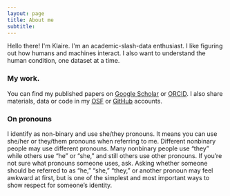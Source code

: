 ```yaml
---
layout: page
title: About me
subtitle: 
---
```


Hello there! I'm Klaire. I'm an academic-slash-data enthusiast. I like figuring out how humans and machines interact. I also want to understand the human condition, one dataset at a time.

### My work.
You can find my published papers on [Google Scholar](https://scholar.google.com.au/citations?user=u8mk81AAAAAJ&hl=en&oi=ao) or [ORCID](https://orcid.org/0000-0001-7521-1425).
I also share materials, data or code in my [OSF](https://osf.io/thdjz/) or [GitHub](https://github.com/helloklaire) accounts.

### On pronouns
I identify as non-binary and use she/they pronouns. It means you can use she/her or they/them pronouns when referring to me. Different nonbinary people may use different pronouns. Many nonbinary people use “they” while others use “he” or “she,” and still others use other pronouns. If you’re not sure what pronouns someone uses, ask. Asking whether someone should be referred to as “he,” “she,” “they,” or another pronoun may feel awkward at first, but is one of the simplest and most important ways to show respect for someone’s identity.




